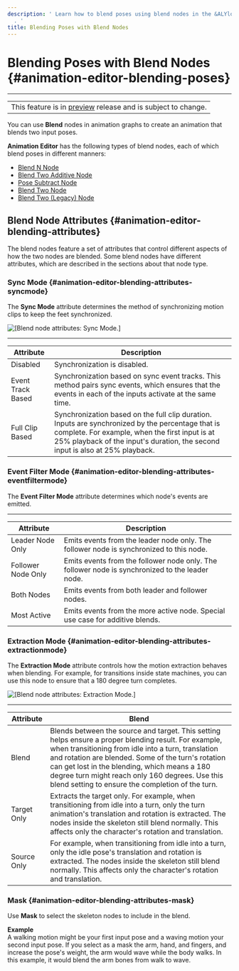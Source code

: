 ```yaml
---
description: ' Learn how to blend poses using blend nodes in the &ALYlong; &animation-editor;
  . '
title: Blending Poses with Blend Nodes
---
```

# Blending Poses with Blend Nodes {#animation-editor-blending-poses}


****  

|  | 
| --- |
| This feature is in [preview](https://docs.aws.amazon.com/lumberyard/latest/userguide/ly-glos-chap.html#preview) release and is subject to change\.  | 

You can use **Blend** nodes in animation graphs to create an animation that blends two input poses\. 

**Animation Editor** has the following types of blend nodes, each of which blend poses in different manners:
+ [Blend N Node](/docs/userguide/animation/editor/blending-blend-n.md)
+ [Blend Two Additive Node](/docs/userguide/animation/editor/blending-blendtwoadditive.md)
+ [Pose Subtract Node](/docs/userguide/animation/editor/blending-posesubtract.md)
+ [Blend Two Node](/docs/userguide/animation/editor/blending-blendtwo.md)
+ [Blend Two \(Legacy\) Node](/docs/userguide/animation/editor/blending-blendtwolegacy.md)

## Blend Node Attributes {#animation-editor-blending-attributes}

The blend nodes feature a set of attributes that control different aspects of how the two nodes are blended\. Some blend nodes have different attributes, which are described in the sections about that node type\.

### Sync Mode {#animation-editor-blending-attributes-syncmode}

The **Sync Mode** attribute determines the method of synchronizing motion clips to keep the feet synchronized\.

![\[Blend node attributes: Sync Mode.\]](/images/userguide/actor-animation/animation-editor-blending-attributes-1.png)


****  

| Attribute | Description | 
| --- | --- | 
| Disabled |  Synchronization is disabled\.  | 
| Event Track Based |  Synchronization based on sync event tracks\. This method pairs sync events, which ensures that the events in each of the inputs activate at the same time\.  | 
| Full Clip Based |  Synchronization based on the full clip duration\. Inputs are synchronized by the percentage that is complete\. For example, when the first input is at 25% playback of the input's duration, the second input is also at 25% playback\.  | 

### Event Filter Mode {#animation-editor-blending-attributes-eventfiltermode}

The **Event Filter Mode** attribute determines which node's events are emitted\.


****  

| Attribute | Description | 
| --- | --- | 
| Leader Node Only |  Emits events from the leader node only\. The follower node is synchronized to this node\.  | 
| Follower Node Only  |  Emits events from the follower node only\. The follower node is synchronized to the leader node\.  | 
| Both Nodes |  Emits events from both leader and follower nodes\.  | 
| Most Active |  Emits events from the more active node\. Special use case for additive blends\.  | 

### Extraction Mode {#animation-editor-blending-attributes-extractionmode}

The **Extraction Mode** attribute controls how the motion extraction behaves when blending\. For example, for transitions inside state machines, you can use this node to ensure that a 180 degree turn completes\.

![\[Blend node attributes: Extraction Mode.\]](/images/userguide/actor-animation/animation-editor-blending-attributes-3.png)


****  

| Attribute | Blend | 
| --- | --- | 
| Blend |  Blends between the source and target\. This setting helps ensure a proper blending result\. For example, when transitioning from idle into a turn, translation and rotation are blended\. Some of the turn's rotation can get lost in the blending, which means a 180 degree turn might reach only 160 degrees\. Use this blend setting to ensure the completion of the turn\.  | 
| Target Only |  Extracts the target only\. For example, when transitioning from idle into a turn, only the turn animation's translation and rotation is extracted\. The nodes inside the skeleton still blend normally\. This affects only the character's rotation and translation\.  | 
| Source Only |  For example, when transitioning from idle into a turn, only the idle pose's translation and rotation is extracted\. The nodes inside the skeleton still blend normally\. This affects only the character's rotation and translation\.  | 

### Mask {#animation-editor-blending-attributes-mask}

Use **Mask** to select the skeleton nodes to include in the blend\.

**Example**  
A walking motion might be your first input pose and a waving motion your second input pose\. If you select as a mask the arm, hand, and fingers, and increase the pose's weight, the arm would wave while the body walks\. In this example, it would blend the arm bones from walk to wave\.